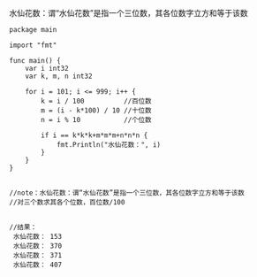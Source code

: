 水仙花数：谓“水仙花数”是指一个三位数，其各位数字立方和等于该数

    package main

    import "fmt"

    func main() {
        var i int32
        var k, m, n int32

        for i = 101; i <= 999; i++ {
            k = i / 100          //百位数
            m = (i - k*100) / 10 //十位数
            n = i % 10           //个位数

            if i == k*k*k+m*m*m+n*n*n {
                fmt.Println("水仙花数：", i)
            }
        }
    }


    //note：水仙花数：谓“水仙花数”是指一个三位数，其各位数字立方和等于该数
    //对三个数求其各个位数，百位数/100


    //结果：
     水仙花数： 153
     水仙花数： 370
     水仙花数： 371
     水仙花数： 407

